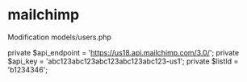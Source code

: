 # mailchimp
Modification models/users.php

private $api_endpoint = 'https://us18.api.mailchimp.com/3.0/';
private $api_key = 'abc123abc123abc123abc123abc123-us1';
private $listId = 'b1234346';
